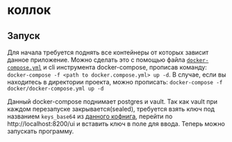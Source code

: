 # коллок

## Запуск

Для начала требуется поднять все контейнеры от которых зависит данное приложение.
Можно сделать это с помощью файла [```docker-compose.yml```](/docker/docker-compose.yml) и cli
инструмента docker-compose, прописав команду:
```docker-compose -f <path to docker.compose.yml> up -d```.
В случае, если вы находитесь в директории проекта, можно прописать:
```docker-compose -f docker/docker-compose.yml up -d```

Данный docker-compose поднимает postgres и vault.
Так как vault при каждом перезапуске закрывается(sealed), требуется взять ключ под
названием ```keys_base64```
из [данного кофнига](docker/vault/config/vault-cluster-vault-2023-06-10T06_55_05.570Z.json), перейти
по http://localhost:8200/ui и вставить ключ в поле для ввода.
Теперь можно запускать программу.